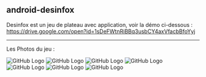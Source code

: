 ## android-desinfox

Desinfox est un jeu de plateau avec application, voir la démo ci-dessous :  
https://drive.google.com/open?id=1sDeFWtnRiBBq3usbCY4axVfacbBfoYyj

***
Les Photos du jeu :

![GitHub Logo](https://github.com/cen-paris8/ReactNative-android-desinfox/blob/master/img/1.png)
![GitHub Logo](https://github.com/cen-paris8/ReactNative-android-desinfox/blob/master/img/2.png)
![GitHub Logo](https://github.com/cen-paris8/ReactNative-android-desinfox/blob/master/img/3.png)
![GitHub Logo](https://github.com/cen-paris8/ReactNative-android-desinfox/blob/master/img/4.png)
![GitHub Logo](https://github.com/cen-paris8/ReactNative-android-desinfox/blob/master/img/5.png)
![GitHub Logo](https://github.com/cen-paris8/ReactNative-android-desinfox/blob/master/img/6.png)
![GitHub Logo](https://github.com/cen-paris8/ReactNative-android-desinfox/blob/master/img/7.png)
